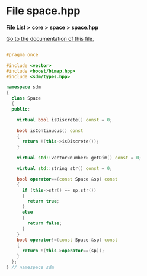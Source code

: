 
# File space.hpp

[**File List**](files.md) **>** [**core**](dir_92216a09053680f71034e5e26026ee62.md) **>** [**space**](dir_4382197029a4717686416170aae3e90a.md) **>** [**space.hpp**](space_8hpp.md)

[Go to the documentation of this file.](space_8hpp.md) 


````cpp

#pragma once

#include <vector>
#include <boost/bimap.hpp>
#include <sdm/types.hpp>

namespace sdm
{
  class Space
  {
  public:

    virtual bool isDiscrete() const = 0;

    bool isContinuous() const
    {
      return !(this->isDiscrete());
    }

    virtual std::vector<number> getDim() const = 0;

    virtual std::string str() const = 0;

    bool operator==(const Space &sp) const
    {
      if (this->str() == sp.str())
      {
        return true;
      }
      else
      {
        return false;
      }
    }
    bool operator!=(const Space &sp) const
    {
      return !(this->operator==(sp));
    }
  };
} // namespace sdm
````

